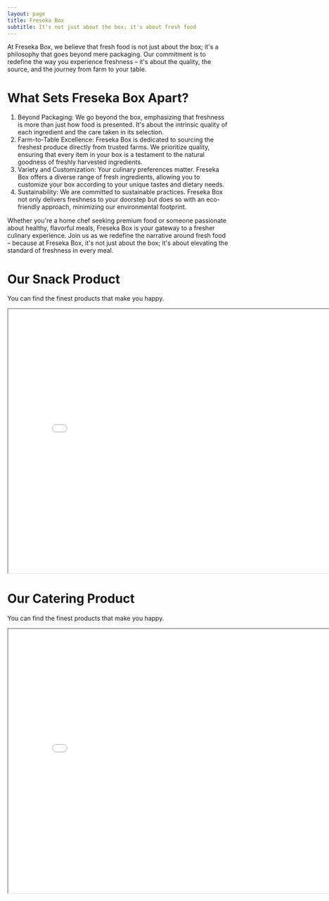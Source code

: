 ```yaml
---
layout: page
title: Freseka Box
subtitle: It's not just about the box; it's about fresh food
---
```


At Freseka Box, we believe that fresh food is not just about the box; it's a philosophy that goes beyond mere packaging. 
Our commitment is to redefine the way you experience freshness – it's about the quality, the source, and the journey 
from farm to your table.

# What Sets Freseka Box Apart?
1. Beyond Packaging: We go beyond the box, emphasizing that freshness is more than just how food is presented. It's about the intrinsic quality of each ingredient and the care taken in its selection.
2. Farm-to-Table Excellence: Freseka Box is dedicated to sourcing the freshest produce directly from trusted farms. We prioritize quality, ensuring that every item in your box is a testament to the natural goodness of freshly harvested ingredients.
3. Variety and Customization: Your culinary preferences matter. Freseka Box offers a diverse range of fresh ingredients, allowing you to customize your box according to your unique tastes and dietary needs.
4. Sustainability: We are committed to sustainable practices. Freseka Box not only delivers freshness to your doorstep but does so with an eco-friendly approach, minimizing our environmental footprint.

Whether you're a home chef seeking premium food or someone passionate about healthy, flavorful meals, 
Freseka Box is your gateway to a fresher culinary experience. Join us as we redefine the narrative around fresh food – 
because at Freseka Box, it's not just about the box; it's about elevating the standard of freshness in every meal.

# Our Snack Product
You can find the finest products that make you happy.

<iframe src="/assets/pdf/Aseka Snack.pdf" allowfullscreen=true width="800" height="600"></iframe>

[//]: # (<object data="/assets/pdf/Aseka Snack.pdf" type="application/pdf" width="100%" height="100%"></object>)

# Our Catering Product
You can find the finest products that make you happy.

<iframe src="/assets/pdf/Aseka Food.pdf" width="800" height="600"></iframe>

[//]: # (<object data="/assets/pdf/Aseka Food.pdf" type="application/pdf" width="100%" height="100%"></object>)